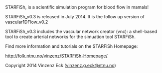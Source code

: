 
 
STARFiSh, is a scientific simulation program for blood flow in mamals! 
 
STARFiSh_v0.3 is released in July 2014. It is the follow up version of vascular1DFlow_v0.2 
 
STARFiSh_v0.3 includes the vascular network creator (vnc):
a shell-based tool to create arterial networks for the simuation tool STARFiSh.

Find more information and tutorials on the STARFiSh Homepage:

http://folk.ntnu.no/vinzenz/STARFiSh-Homepage/



Copyright 2014 Vinzenz Eck (vinzenz.g.eck@ntnu.no)


